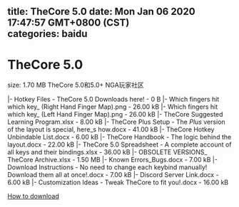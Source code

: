 
title: TheCore 5.0
date: Mon Jan 06 2020 17:47:57 GMT+0800 (CST)    
categories: baidu
---

# TheCore 5.0
size: 1.70 MB
 TheCore 5.0和5.0+ NGA玩家社区
 
|- Hotkey Files - TheCore 5.0 Downloads here! - 0 B
|- Which fingers hit which key_ (Right Hand Finger Map).png - 26.00 kB
|- Which fingers hit which key_ (Left Hand Finger Map).png - 26.00 kB
|- TheCore Suggested Learning Program.xlsx - 8.00 kB
|- TheCore Plus Setup - The _Plus_ version of the layout is special, here_s how.docx - 41.00 kB
|- TheCore Hotkey Unbindable List.docx - 6.00 kB
|- TheCore Handbook - The logic behind the layout.docx - 22.00 kB
|- TheCore 5.0 Spreadsheet - A complete account of all keys and their bindings.xlsx - 36.00 kB
|- OBSOLETE VERSIONS_ TheCore Archive.xlsx - 1.50 MB
|- Known Errors_Bugs.docx - 7.00 kB
|- Download Instructions - No need to change each keybind manually!  Download them all at once!.docx - 7.00 kB
|- Discord Server Link.docx - 6.00 kB
|- Customization Ideas - Tweak TheCore to fit you!.docx - 16.00 kB

[How to download](https://bpcam.bemobtrk.com/go/2ceec3aa-1ca2-46d6-b9ff-aaa5c184517c?jno=3892)